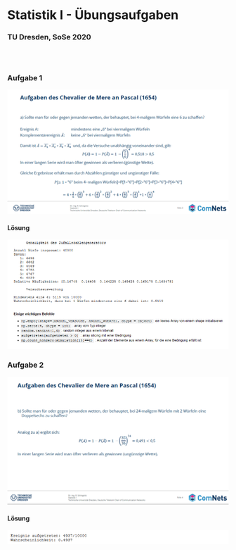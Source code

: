 # Statistik I - Übungsaufgaben
### TU Dresden, SoSe 2020
<br><br>
### Aufgabe 1
![Aufgabe 1](https://github.com/krystofh/statistik/blob/master/img/Aufgabenstellung1.PNG)

#### Lösung
![LSG 1](https://github.com/krystofh/statistik/blob/master/img/LSG1.PNG)

### Aufgabe 2
![Aufgabe1](https://github.com/krystofh/statistik/blob/master/img/Aufgabenstellung2.PNG)

#### Lösung
![LSG 2](https://github.com/krystofh/statistik/blob/master/img/LSG2.PNG)
